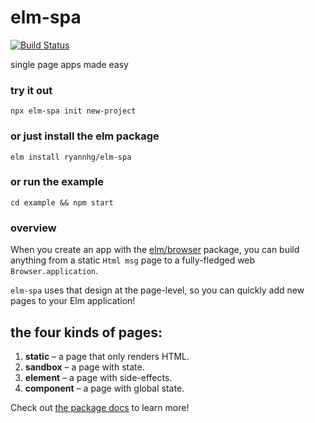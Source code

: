 # elm-spa

[![Build Status](https://travis-ci.org/ryannhg/elm-spa.svg?branch=master)](https://travis-ci.org/ryannhg/elm-spa)

single page apps made easy

### try it out

```
npx elm-spa init new-project
```

### or just install the elm package

```
elm install ryannhg/elm-spa
```

### or run the example

```
cd example && npm start
```

### overview

When you create an app with the [elm/browser](https://package.elm-lang.org/packages/elm/browser/latest) package, you can build anything from a static `Html msg` page to a fully-fledged web `Browser.application`.

`elm-spa` uses that design at the page-level, so you can quickly add new pages to your Elm application!

## the four kinds of pages:

1. __static__ – a page that only renders HTML.
2. __sandbox__ – a page with state.
3. __element__ – a page with side-effects.
4. __component__ – a page with global state.

Check out [the package docs](https://package.elm-lang.org/packages/ryannhg/elm-spa/latest/Spa) to learn more!

